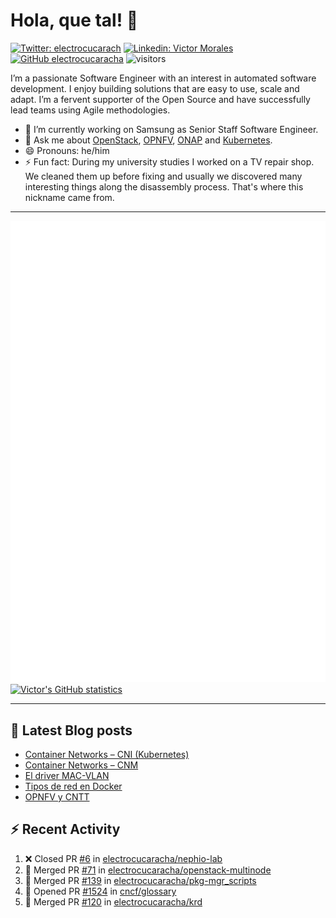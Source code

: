 # Hola, que tal! 👋

[![Twitter: electrocucarach](https://img.shields.io/twitter/follow/electrocucarach?style=social)](https://twitter.com/electrocucarach)
[![Linkedin: Victor Morales](https://img.shields.io/badge/-VictorMorales-blue?style=flat-square&logo=Linkedin&logoColor=white&link=https://www.linkedin.com/in/electrocucaracha/)](https://www.linkedin.com/in/electrocucaracha/)
[![GitHub electrocucaracha](https://img.shields.io/github/followers/electrocucaracha?label=follow&style=social)](https://github.com/electrocucaracha)
![visitors](https://visitor-badge.glitch.me/badge?page_id=electrocucaracha.electrocucaracha)

I’m a passionate Software Engineer with an interest in automated
software development. I enjoy building solutions that are easy to use,
scale and adapt. I’m a fervent supporter of the Open Source and have
successfully lead teams using Agile methodologies.

- 🔭 I’m currently working on Samsung as Senior Staff Software
Engineer.
- 💬 Ask me about [OpenStack](https://www.openstack.org/),
[OPNFV](https://www.opnfv.org/), [ONAP](https://www.onap.org/) and
[Kubernetes](https://kubernetes.io/).
- 😄 Pronouns: he/him
- ⚡ Fun fact: During my university studies I worked on a TV repair
shop. We cleaned them up before fixing and usually we discovered many
interesting things along the disassembly process. That's where this
nickname came from.

---

![Metrics](https://github.com/electrocucaracha/electrocucaracha/blob/master/github-metrics.svg)
[![Victor's GitHub statistics](https://github-readme-stats.vercel.app/api?username=electrocucaracha)](https://github.com/anuraghazra/github-readme-stats#github-stats-card)

---

## 📘 Latest Blog posts

<!-- BLOG-POST-LIST:START -->
- [Container Networks – CNI &lpar;Kubernetes&rpar;](https://electrocucaracha.com/2021/07/05/container-networks-cni/)
- [Container Networks – CNM](https://electrocucaracha.com/2020/08/28/container-network-model/)
- [El driver MAC-VLAN](https://electrocucaracha.com/2020/07/01/el-driver-mac-vlan/)
- [Tipos de red en Docker](https://electrocucaracha.com/2020/06/13/tipos-de-red-en-docker/)
- [OPNFV y CNTT](https://electrocucaracha.com/2020/05/29/opnfv-y-cntt/)
<!-- BLOG-POST-LIST:END -->

## :zap: Recent Activity

<!--START_SECTION:activity-->
1. ❌ Closed PR [#6](https://github.com/electrocucaracha/nephio-lab/pull/6) in [electrocucaracha/nephio-lab](https://github.com/electrocucaracha/nephio-lab)
2. 🎉 Merged PR [#71](https://github.com/electrocucaracha/openstack-multinode/pull/71) in [electrocucaracha/openstack-multinode](https://github.com/electrocucaracha/openstack-multinode)
3. 🎉 Merged PR [#139](https://github.com/electrocucaracha/pkg-mgr_scripts/pull/139) in [electrocucaracha/pkg-mgr_scripts](https://github.com/electrocucaracha/pkg-mgr_scripts)
4. 💪 Opened PR [#1524](https://github.com/cncf/glossary/pull/1524) in [cncf/glossary](https://github.com/cncf/glossary)
5. 🎉 Merged PR [#120](https://github.com/electrocucaracha/krd/pull/120) in [electrocucaracha/krd](https://github.com/electrocucaracha/krd)
<!--END_SECTION:activity-->
